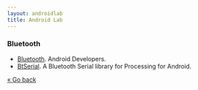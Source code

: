 ```yaml
---
layout: androidlab
title: Android Lab
---
```


### Bluetooth

  * [Bluetooth](http://developer.android.com/guide/topics/connectivity/bluetooth.html). Android Developers.
  * [BtSerial](https://github.com/arduino/BtSerial). A Bluetooth Serial library for Processing for Android.

[&laquo; Go back](./)
